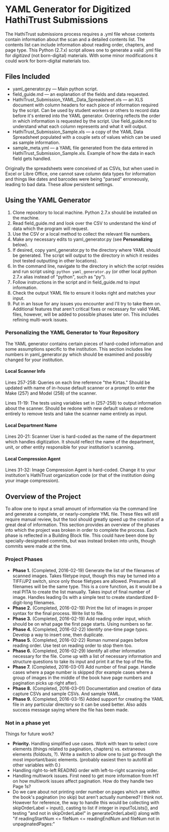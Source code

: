 # YAML Generator for Digitized HathiTrust Submissions

The HathiTrust submissions process requires a .yml file whose contents contain information about the scan and a detailed contents list. The contents list can include information about reading order, chapters, and page type. This Python (2.7.x) script allows one to generate a valid .yml file for *digitized* (not born-digital) materials. With some minor modifications it could work for born-digital materials too.

## Files Included

- yaml_generator.py &mdash; Main python script.
- field_guide.md &mdash; an explanation of the fields and data requested.
- HathiTrust_Submission_YAML_Data_Spreadsheet.xls &mdash; an XLS document with column headers for each piece of information required by the script. Can be used by student workers or others to record data before it's entered into the YAML generator. Ordering reflects the order in which information is requested by the script. Use field_guide.md to understand what each column represents and what it will output.
- HathiTrust_Submission_Sample.xls &mdash; a copy of the YAML Data Spreadsheet populated with a couple sets of values which can be used as sample information.
- sample_meta.yml &mdash; a YAML file generated from the data entered in HathiTrust_Submission_Sample.xls. Example of how the data in each field gets handled.

Originally the spreadsheets were conceived of as CSVs, but when used in Excel or Libre Office, one cannot save column data types for information and things like dates and barcodes were being "parsed" erroneously, leading to bad data. These allow persistent settings.

## Using the YAML Generator

1. Clone repository to local machine. Python 2.7.x should be installed on the machine.
2. Read field_guide.md and look over the CSV to understand the kind of data which the program will request.
3. Use the CSV or a local method to collect the relevant file numbers.
4. Make any necessary edits to yaml_generator.py (see **Personalizing** below).
5. If desired, copy yaml_generator.py to the directory where YAML should be generated. The script will output to the directory in which it resides (not tested outputting in other locations).
6. In the command line, navigate to the directory in which the script resides and run script using: `python yaml_generator.py` (or other local python 2.7.x alias instead of "python", such as "py").
7. Follow instructions in the script and in field_guide.md to input information.
8. Check the output YAML file to ensure it looks right and matches your input.
9. Put in an Issue for any issues you encounter and I'll try to take them on. Additional features that aren't critical fixes or necessary for valid YAML files, however, will be added to possible phases later on. This includes refining multi-work issues.

### Personalizing the YAML Generator to Your Repository

The YAML generator contains certain pieces of hard-coded information and some assumptions specific to the institution. This section includes line numbers in yaml_generator.py which should be examined and possibly changed for your institution.

#### Local Scanner Info

Lines 257-258: Queries on each line reference "the Kirtas." Should be updated with name of in-house default scanner or a prompt to enter the Make (257) and Model (258) of the scanner.

Lines 11-19: The tests using variables set in (257-258) to output information about the scanner. Should be redone with new default values or redone entirely to remove tests and take the scanner name entirely as input.

#### Local Department Name

Lines 20-21: Scanner User is hard-coded as the name of the department which handles digitization. It should reflect the name of the department, unit, or other entity responsible for your institution's scanning.

#### Local Compression Agent

Lines 31-32: Image Compression Agent is hard-coded. Change it to your institution's HathiTrust organization code (or that of the institution doing your image compression).

## Overview of the Project

To allow one to input a small amount of information via the command line and generate a complete, or nearly-complete YML file. These files will still require manual review, but the tool should greatly speed up the creation of a great deal of information. This section provides an overview of the phases into which the project was broken in order to complete the process. Each phase is reflected in a Building Block file. This could have been done by specially-designated commits, but was instead broken into units, though commits were made at the time.

### Project Phases

- **Phase 1.** (Completed, 2016-02-19) Generate the list of the filenames of scanned images. Takes filetype input, though this may be turned into a TIFF/JP2 switch, since only those filetypes are allowed. Presumes all filenames will be the same type. This is a core function, as it would be a real PITA to create the list manually. Takes input of final number of image. Handles leading 0s with a simple test to create standardized 8-digit-long filenames.
- **Phase 2.** (Completed, 2016-02-19) Print the list of images in proper syntax for the final process. Write list to file.
- **Phase 3.** (Completed, 2016-02-19) Add reading order input, which should be on what page the first page starts. Using numbers so far.
- **Phase 4.** (Completed, 2016-02-22) Identify one-time page *types*. Develop a way to insert one, then duplicate.
- **Phase 5.** (Completed, 2016-02-22) Roman numeral pages before reading order. Use test on reading order to stop them too.
- **Phase 6.** (Completed, 2016-02-29) Identify all other information necessary for the file. Come up with a list of necessary information and structure questions to take its input and print it at the top of the file.
- **Phase 7.** (Completed, 2016-03-01) Add number of final page. Handle cases where a page number is skipped (for example cases where a group of images in the middle of the book have page numbers and pagination picks up right after).
- **Phase 8.** (Completed, 2016-03-01) Documentation and creation of data capture CSVs and sample CSVs. And sample YAML.
- **Phase 9.** (Completed, 2016-03-15) Added support for creating the YAML file in any particular directory so it can be used better. Also adds success message saying where the file has been made.

### Not in a phase yet

Things for future work?

- **Priority.** Handling simplified use cases. Work with team to select core elements (things related to pagination, chapters) vs. extraneous elements (foldouts, ?). Write a switch to allow one to just go through the most important/basic elements. (probably easiest then to autofill all other variables with 0.)
- Handling right-to-left READING order with left-to-right scanning order.
- Handling multiwork issues. First need to get more information from HT on how multiwork issues affect pagination. How do they handle two Page 1s?
- Do we care about not printing order number on pages which are within the book's pagination (no skip) but aren't actually numbered? I think not. However for reference, the way to handle this would be collecting with skipOrderLabel = input(), casting to list if integer in inputToLists(), and testing "and not in skipOrderLabel" in generateOrderLabel() along with "if readingStartNum <= fileNum <= readingEndNum and fileNum not in unpaginatedPages:"
